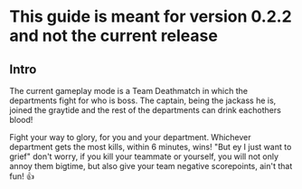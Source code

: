 # This guide is meant for version 0.2.2 and not the current release

## Intro
The current gameplay mode is a Team Deathmatch in which the departments fight for who is boss.
The captain, being the jackass he is, joined the graytide and the rest of the departments can drink eachothers blood!

Fight your way to glory, for you and your department. Whichever department gets the most kills, within 6 minutes, wins! "But ey I just want to grief" don't worry, if you kill your teammate or yourself, you will not only annoy them bigtime, but also give your team negative scorepoints, ain't that fun! 👍 